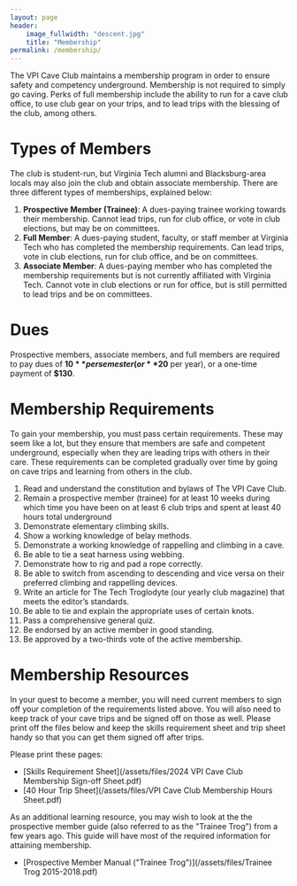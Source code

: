 ```yaml
---
layout: page
header:
    image_fullwidth: "descent.jpg"
    title: "Membership"
permalink: /membership/
---
```


The VPI Cave Club maintains a membership program in order to ensure safety and competency underground. Membership is not required to simply go caving. Perks of full membership include the ability to run for a cave club office, to use club gear on your trips, and to lead trips with the blessing of the club, among others.

# Types of Members
The club is student-run, but Virginia Tech alumni and Blacksburg-area locals may also join the club and obtain associate membership. There are three different types of memberships, explained below:
1. **Prospective Member (Trainee)**: A dues-paying trainee working towards their membership. Cannot lead trips, run for club office, or vote in club elections, but may be on committees.
2. **Full Member**: A dues-paying student, faculty, or staff member at Virginia Tech who has completed the membership requirements. Can lead trips, vote in club elections, run for club office, and be on committees.
3. **Associate Member**: A dues-paying member who has completed the membership requirements but is not currently affiliated with Virginia Tech. Cannot vote in club elections or run for office, but is still permitted to lead trips and be on committees. 

# Dues
Prospective members, associate members, and full members are required to pay dues of **$10** per semester (or **$20** per year), or a one-time payment of **$130**.

# Membership Requirements
To gain your membership, you must pass certain requirements. These may seem like a lot, but they ensure that members are safe and competent underground, especially when they are leading trips with others in their care. These requirements can be completed gradually over time by going on cave trips and learning from others in the club.
1. Read and understand the constitution and bylaws of The VPI Cave Club.
2. Remain a prospective member (trainee) for at least 10 weeks during which time you have been on at least 6 club trips and spent at least 40 hours total underground
3. Demonstrate elementary climbing skills.
4. Show a working knowledge of belay methods.
5. Demonstrate a working knowledge of rappelling and climbing in a cave.
6. Be able to tie a seat harness using webbing.
7. Demonstrate how to rig and pad a rope correctly.
8. Be able to switch from ascending to descending and vice versa on their preferred climbing and rappelling devices.
9. Write an article for The Tech Troglodyte (our yearly club magazine) that meets the editor’s standards.
10. Be able to tie and explain the appropriate uses of certain knots.
11. Pass a comprehensive general quiz.
12. Be endorsed by an active member in good standing.
13. Be approved by a two-thirds vote of the active membership.

# Membership Resources
In your quest to become a member, you will need current members to sign off your completion of the requirements listed above. You will also need to keep track of your cave trips and be signed off on those as well. Please print off the files below and keep the skills requirement sheet and trip sheet handy so that you can get them signed off after trips.

Please print these pages:
- [Skills Requirement Sheet](/assets/files/2024 VPI Cave Club Membership Sign-off Sheet.pdf)
- [40 Hour Trip Sheet](/assets/files/VPI Cave Club Membership Hours Sheet.pdf)

As an additional learning resource, you may wish to look at the the prospective member guide (also referred to as the "Trainee Trog") from a few years ago. This guide will have most of the required information for attaining membership.
- [Prospective Member Manual ("Trainee Trog")](/assets/files/Trainee Trog 2015-2018.pdf)

